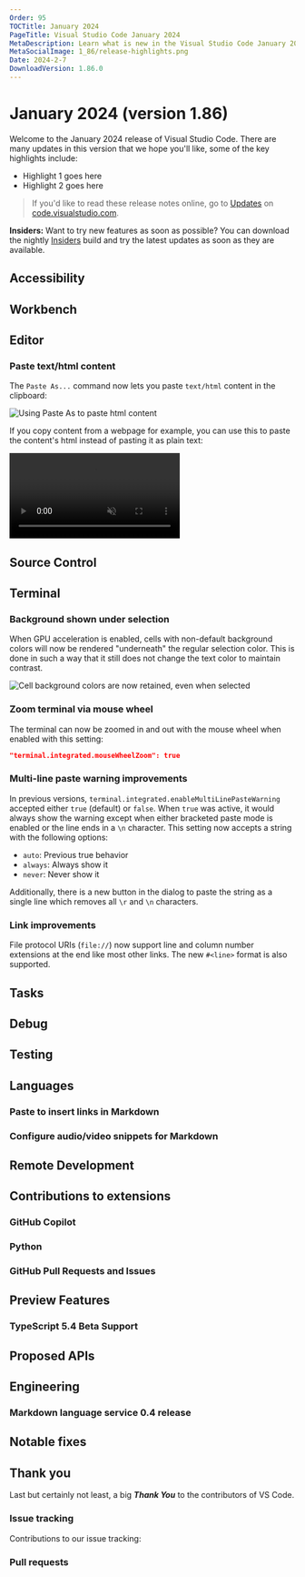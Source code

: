 ```yaml
---
Order: 95
TOCTitle: January 2024
PageTitle: Visual Studio Code January 2024
MetaDescription: Learn what is new in the Visual Studio Code January 2024 Release (1.86)
MetaSocialImage: 1_86/release-highlights.png
Date: 2024-2-7
DownloadVersion: 1.86.0
---
```

# January 2024 (version 1.86)

<!-- DOWNLOAD_LINKS_PLACEHOLDER -->

Welcome to the January 2024 release of Visual Studio Code. There are many updates in this version that we hope you'll like, some of the key highlights include:

* Highlight 1 goes here
* Highlight 2 goes here

>If you'd like to read these release notes online, go to [Updates](https://code.visualstudio.com/updates) on [code.visualstudio.com](https://code.visualstudio.com).

**Insiders:** Want to try new features as soon as possible? You can download the nightly [Insiders](https://code.visualstudio.com/insiders) build and try the latest updates as soon as they are available.

## Accessibility


## Workbench


## Editor

### Paste text/html content

The `Paste As...` command now lets you paste `text/html` content in the clipboard:

![Using Paste As to paste html content](images/1_86/paste-html.png)

If you copy content from a webpage for example, you can use this to paste the content's html instead of pasting it as plain text:

<video src="images/1_86/paste-html.mp4" title="Pasting content copied from a webpage into a html file. The Live Preview extension is being used to show a preview of the html." autoplay loop controls muted></video>

## Source Control


## Terminal

### Background shown under selection

When GPU acceleration is enabled, cells with non-default background colors will now be rendered "underneath" the regular selection color. This is done in such a way that it still does not change the text color to maintain contrast.

![Cell background colors are now retained, even when selected](./images/1_86/terminal-selection-bg.png)

### Zoom terminal via mouse wheel

The terminal can now be zoomed in and out with the mouse wheel when enabled with this setting:

```json
"terminal.integrated.mouseWheelZoom": true
```

### Multi-line paste warning improvements

In previous versions, `terminal.integrated.enableMultiLinePasteWarning` accepted either `true` (default) or `false`. When `true` was active, it would always show the warning except when either bracketed paste mode is enabled or the line ends in a `\n` character. This setting now accepts a string with the following options:

- `auto`: Previous true behavior
- `always`: Always show it
- `never`: Never show it

Additionally, there is a new button in the dialog to paste the string as a single line which removes all `\r` and `\n` characters.

### Link improvements

File protocol URIs (`file://`) now support line and column number extensions at the end like most other links. The new `#<line>` format is also supported.


## Tasks


## Debug


## Testing


## Languages

### Paste to insert links in Markdown

<!-- TODO: mjbvz -->

### Configure audio/video snippets for Markdown

<!-- TODO: mjbvz -->


## Remote Development


## Contributions to extensions

### GitHub Copilot

### Python

### GitHub Pull Requests and Issues


## Preview Features


### TypeScript 5.4 Beta Support
<!-- TODO: mjbvz -->

## Proposed APIs


## Engineering

### Markdown language service 0.4 release


## Notable fixes

## Thank you

Last but certainly not least, a big _**Thank You**_ to the contributors of VS Code.

### Issue tracking

Contributions to our issue tracking:


### Pull requests



<a id="scroll-to-top" role="button" title="Scroll to top" aria-label="scroll to top" href="#"><span class="icon"></span></a>
<link rel="stylesheet" type="text/css" href="css/inproduct_releasenotes.css"/>
